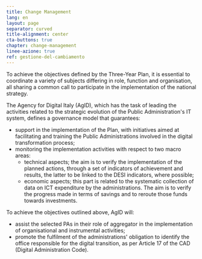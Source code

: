 ```yaml
---
title: Change Management
lang: en
layout: page
separator: curved
title-alignment: center
cta-buttons: true
chapter: change-management
linee-azione: true
ref: gestione-del-cambiamento
---
```

To achieve the objectives defined by the Three-Year Plan, it is essential to coordinate a variety of subjects differing in role, function and organisation, all sharing a common call to participate in the implementation of the national strategy.

The Agency for Digital Italy (AgID), which has the task of leading the activities related to the strategic evolution of the Public Administration&#39;s IT system, defines a governance model that guarantees:
- support in the implementation of the Plan, with initiatives aimed at facilitating and training the Public Administrations involved in the digital transformation process;
- monitoring the implementation activities with respect to two macro areas:
  - technical aspects; the aim is to verify the implementation of the planned actions, through a set of indicators of achievement and results, the latter to be linked to the DESI indicators, where possible;
  - economic aspects; this part is related to the systematic collection of data on ICT expenditure by the administrations. The aim is to verify the progress made in terms of savings and to reroute those funds towards investments.

To achieve the objectives outlined above, AgID will:
- assist the selected PAs in their role of aggregator in the implementation of organisational and instrumental activities;
- promote the fulfilment of the administrations' obligation to identify the office responsible for the digital transition, as per Article 17 of the CAD (Digital Administration Code).
